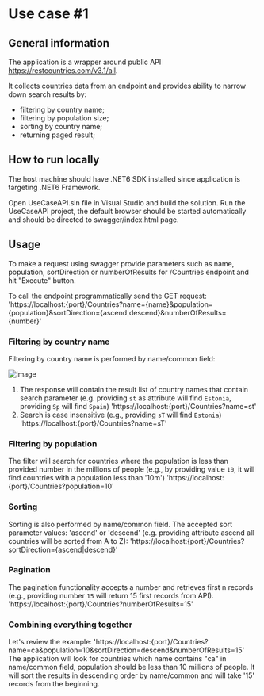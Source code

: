 # Use case #1

## General information

The application is a wrapper around public API https://restcountries.com/v3.1/all. 

It collects countries data from an endpoint and provides ability to narrow down search results by:
- filtering by country name;
- filtering by population size;
- sorting by country name;
- returning paged result;



## How to run locally

The host machine should have .NET6 SDK installed since application is targeting .NET6 Framework.

Open UseCaseAPI.sln file in Visual Studio and build the solution.
Run the UseCaseAPI project, the default browser should be started automatically and should be directed to swagger/index.html page.

## Usage

To make a request using swagger provide parameters such as name, population, sortDirection or numberOfResults for /Countries endpoint and hit "Execute" button.

To call the endpoint programmatically send the GET request: 'https://localhost:{port}/Countries?name={name}&population={population}&sortDirection={ascend|descend}&numberOfResults={number}'

### Filtering by country name
Filtering by country name is performed by name/common field:

![image](https://github.com/dmytrosvystun88/UseCase1/assets/4784289/1cf83462-4afa-4516-bec6-dd4603588061)

1. The response will contain the result list of country names that contain search parameter (e.g. providing `st` as attribute will find `Estonia`, providing `Sp` will find `Spain`)
   'https://localhost:{port}/Countries?name=st'
2. Search is case insensitive (e.g., providing `sT` will find `Estonia`)
   'https://localhost:{port}/Countries?name=sT' 

### Filtering by population
The filter will search for countries where the population is less than provided number in the millions of people (e.g., by providing value `10`, it will find countries with a population less than '10m')
'https://localhost:{port}/Countries?population=10'

### Sorting
Sorting is also performed by name/common field.
The accepted sort parameter values: 'ascend' or 'descend' (e.g. providing attribute ascend all countries will be sorted from A to Z):
'https://localhost:{port}/Countries?sortDirection={ascend|descend}'

### Pagination
The pagination functionality accepts a number and retrieves first n records (e.g., providing number `15` will return 15 first records from API). 
'https://localhost:{port}/Countries?numberOfResults=15'

### Combining everything together
Let's review the example: 
'https://localhost:{port}/Countries?name=ca&population=10&sortDirection=descend&numberOfResults=15'
The application will look for countries which name contains "ca" in name/common field, population should be less than 10 millions of people. It will sort the results in descending order by name/common and will take '15' records from the beginning.





